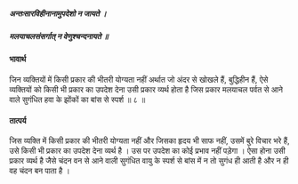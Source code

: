 ##### अन्तःसारविहीनानामुपदेशो न जायते ।
##### मलयाचलसंसर्गात् न वेणुश्चन्दनायते ॥

#### भावार्थ

जिन व्यक्तियों में किसी प्रकार की भीतरी योग्यता नहीं अर्थात जो अंदर से खोखले हैं, बुद्धिहीन हैं, ऐसे व्यक्तियों को किसी भी प्रकार का उपदेश देना उसी प्रकार व्यर्थ होता है जिस प्रकार मलयाचल पर्वत से आने वाले सुगंधित हवा के झोंकों का बांस से स्पर्श ॥ ८ ॥

#### तात्पर्य

जिस व्यक्ति में किसी प्रकार की भीतरी योग्यता नहीं और जिसका हृदय भी साफ नहीं, उसमें बुरे विचार भरे हैं, उसे किसी भी प्रकार का उपदेश देना व्यर्थ है । उस पर उपदेश का कोई प्रभाव नहीं पड़ेगा । ऐसा होना उसी प्रकार व्यर्थ है जैसे चंदन वन से आने वाली सुगंधित वायु के स्पर्श से बांस में न तो सुगंध ही आती है और न ही वह चंदन बन पाता है ।